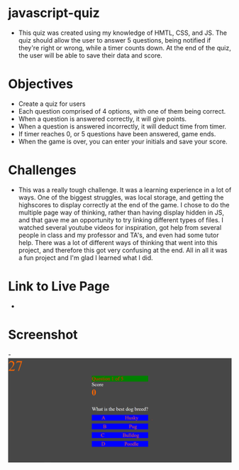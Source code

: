 # javascript-quiz

- This quiz was created using my knowledge of HMTL, CSS, and JS. The quiz should allow the user to answer 5 questions, being notified if they're right or wrong, while a timer counts down. At the end of the quiz, the user will be able to save their data and score.

# Objectives

- Create a quiz for users
- Each question comprised of 4 options, with one of them being correct.
- When a question is answered correctly, it will give points.
- When a question is answered incorrectly, it will deduct time from timer.
- If timer reaches 0, or 5 questions have been answered, game ends.
- When the game is over, you can enter your initials and save your score.

# Challenges

- This was a really tough challenge. It was a learning experience in a lot of ways. One of the biggest struggles, was local storage, and getting the highscores to display correctly at the end of the game. I chose to do the multiple page way of thinking, rather than having display hidden in JS, and that gave me an opportunity to try linking different types of files. I watched several youtube videos for inspiration, got help from several people in class and my professor and TA's, and even had some tutor help. There was a lot of different ways of thinking that went into this project, and therefore this got very confusing at the end. All in all it was a fun project and I'm glad I learned what I did.

# Link to Live Page

-

# Screenshot

-![screenshot-of-quiz](quiz%204-9.png)

